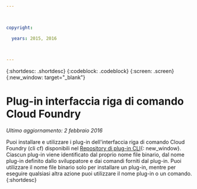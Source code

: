 ```yaml
---

 

copyright:

  years: 2015, 2016

 

---
```


{:shortdesc: .shortdesc}
{:codeblock: .codeblock}
{:screen: .screen}
{:new_window: target="_blank"}

# Plug-in interfaccia riga di comando Cloud Foundry

*Ultimo aggiornamento: 2 febbraio 2016*

Puoi installare e utilizzare i plug-in dell'interfaccia riga di comando Cloud Foundry (cli cf) disponibili nel [Repository di plug-in CLI](http://plugins.{DomainName}/){: new_window}. Ciascun plug-in viene identificato dal proprio nome file binario, dal nome plug-in definito dallo sviluppatore e dai comandi forniti dal plug-in. Puoi utilizzare il nome file binario solo per installare un plug-in, mentre per eseguire qualsiasi altra azione puoi utilizzare il nome plug-in o un comando. {:shortdesc}

